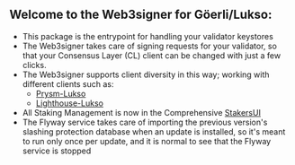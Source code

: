 ## Welcome to the Web3signer for Göerli/Lukso:

- This package is the entrypoint for handling your validator keystores
- The Web3signer takes care of signing requests for your validator, so that your Consensus Layer (CL) client can be changed with just a few clicks.
- The Web3signer supports client diversity in this way; working with different clients such as:
  - [Prysm-Lukso](http://my.dappnode/#/installer/prysm-lukso.dnp.dappnode.eth)
  - [Lighthouse-Lukso](http://my.dappnode/#/installer/lighthouse-lukso.dnp.dappnode.eth)
- All Staking Management is now in the Comprehensive [StakersUI](http://my.dappnode/stakers/lukso)
- The Flyway service takes care of importing the previous version's slashing protection database when an update is installed, so it's meant to run only once per update, and it is normal to see that the Flyway service is stopped

